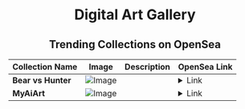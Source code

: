 <div align="center">

# Digital Art Gallery

## Trending Collections on OpenSea

| Collection Name                       | Image                                                                                     | Description                       | OpenSea Link                                                                                          |
|---------------------------------------|-------------------------------------------------------------------------------------------|-----------------------------------|--------------------------------------------------------------------------------------------------------|
| **Bear vs Hunter** | ![Image](https://i.seadn.io/s/raw/files/dcb8ae0ab070adbe45c884faf548e15c.png?w=500&auto=format?w=200&auto=format) |  | <details><summary>Link</summary>[Bear vs Hunter](https://opensea.io/collection/bear-vs-hunter)</details> |
| **MyAiArt** | ![Image](https://i.seadn.io/s/raw/files/9768bc4ea914e060428947857fd5dff0.jpg?w=500&auto=format?w=200&auto=format) |  | <details><summary>Link</summary>[MyAiArt](https://opensea.io/collection/myaiart-2)</details> |

</div>